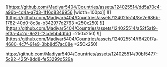 [[https://github.com/Madiyar5404/Countries/assets/124025514/dd5a70c4-a96b-4d4a-a7d3-1f16d8349956  |width=100px]]
![](https://github.com/Madiyar5404/Countries/assets/124025514/8e2e686b-1782-40d0-8c3a-b342977d2763  =250x250)
![](https://github.com/Madiyar5404/Countries/assets/124025514/a52f5a19-ef3a-4c2d-9e21-f2cdebb4dfdd  =250x250)
![](https://github.com/Madiyar5404/Countries/assets/124025514/f6420f7a-4680-4c7f-91e9-3bb8d57ac08e  =250x250)

https://github.com/Madiyar5404/Countries/assets/124025514/90bf5477-5c92-425f-8dd8-fe53299d529a

